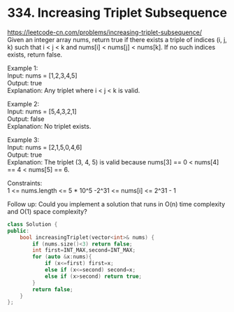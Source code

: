 # 334. Increasing Triplet Subsequence
https://leetcode-cn.com/problems/increasing-triplet-subsequence/   
Given an integer array nums, return true if there exists a triple of indices (i, j, k) such that i < j < k and nums[i] < nums[j] < nums[k]. If no such indices exists, return false.

Example 1:  
Input: nums = [1,2,3,4,5]  
Output: true  
Explanation: Any triplet where i < j < k is valid.  

Example 2:  
Input: nums = [5,4,3,2,1]  
Output: false  
Explanation: No triplet exists.  

Example 3:  
Input: nums = [2,1,5,0,4,6]  
Output: true  
Explanation: The triplet (3, 4, 5) is valid because nums[3] == 0 < nums[4] == 4 < nums[5] == 6.  

Constraints:  
1 <= nums.length <= 5 * 10^5
-2^31 <= nums[i] <= 2^31 - 1
 

Follow up: Could you implement a solution that runs in O(n) time complexity and O(1) space complexity?

``` cpp
class Solution {
public:
    bool increasingTriplet(vector<int>& nums) {
        if (nums.size()<3) return false;
        int first=INT_MAX,second=INT_MAX;
        for (auto &x:nums){
            if (x<=first) first=x;
            else if (x<=second) second=x;
            else if (x>second) return true;
        }
        return false;
    }
};
```
